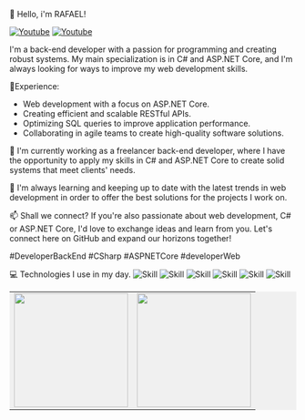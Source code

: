 
👋 Hello, i'm RAFAEL!


[![Youtube](https://img.shields.io/badge/YouTube-FF0000?style=for-the-badge&logo=youtube&logoColor=white)](https://www.youtube.com/channel/UC9A-6w3A_GRs5rp8ct_1OlA)
[![Youtube](https://img.shields.io/badge/LinkedIn-0077B5?style=for-the-badge&logo=linkedin&logoColor=white)](https://www.linkedin.com/in/rafael-silva-a79314207/)



I'm a back-end developer with a passion for programming and creating robust systems. My main specialization is in C# and ASP.NET Core, and I'm always looking for ways to improve my web development skills.

🚀Experience:
- Web development with a focus on ASP.NET Core.
- Creating efficient and scalable RESTful APIs.
- Optimizing SQL queries to improve application performance.
- Collaborating in agile teams to create high-quality software solutions.

💼 I'm currently working as a freelancer back-end developer, where I have the opportunity to apply my skills in C# and ASP.NET Core to create solid systems that meet clients' needs.

🌱 I'm always learning and keeping up to date with the latest trends in web development in order to offer the best solutions for the projects I work on.

📫 Shall we connect?
If you're also passionate about web development, C# or ASP.NET Core, I'd love to exchange ideas and learn from you. Let's connect here on GitHub and expand our horizons together!

#DeveloperBackEnd #CSharp #ASPNETCore #developerWeb

💻 Technologies I use in my day.
![Skill](https://img.shields.io/badge/.NET-5C2D91?style=for-the-badge&logo=.net&logoColor=white)
![Skill](https://img.shields.io/badge/C%23-239120?style=for-the-badge&logo=c-sharp&logoColor=white)
![Skill](https://img.shields.io/badge/Microsoft%20SQL%20Server-CC2927?style=for-the-badge&logo=microsoft%20sql%20server&logoColor=white)
![Skill](https://img.shields.io/badge/HTML5-E34F26?style=for-the-badge&logo=html5&logoColor=white)
![Skill](https://img.shields.io/badge/CSS3-1572B6?style=for-the-badge&logo=css3&logoColor=white)
![Skill](https://img.shields.io/badge/Bootstrap-563D7C?style=for-the-badge&logo=bootstrap&logoColor=white)


<table style="background-color: #f0f0f0;">
  <tr>
    <td>
      <a href="https://github.com/rafael-dev2021">
        <img height=200 align="center" src="https://github-readme-stats.vercel.app/api?username=rafael-dev2021&theme=dracula" />
      </a>
    </td>
    <td>
      <a href="https://github.com/rafael-dev2021">
        <img height=200 align="center" src="https://github-readme-stats.vercel.app/api/top-langs?username=rafael-dev2021&layout=compact&langs_count=8&card_width=320&theme=dracula" />
      </a>
    </td>
  </tr>
</table>







